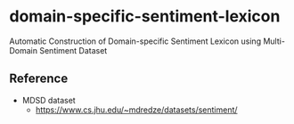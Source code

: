 # domain-specific-sentiment-lexicon
Automatic Construction of Domain-specific Sentiment Lexicon using Multi-Domain Sentiment Dataset

## Reference
* MDSD dataset
  - https://www.cs.jhu.edu/~mdredze/datasets/sentiment/
